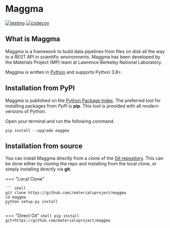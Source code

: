 # Maggma

[![testing](https://github.com/materialsproject/maggma/workflows/testing/badge.svg)](https://github.com/materialsproject/maggma/actions?query=workflow%3Atesting) [![codecov](https://codecov.io/gh/materialsproject/maggma/branch/main/graph/badge.svg)](https://codecov.io/gh/materialsproject/maggma)

## What is Maggma

Maggma is a framework to build data pipelines from files on disk all the way to a REST API in scientific environments. Maggma has been developed by the Materials Project (MP) team at Lawrence Berkeley National Laboratory.

Maggma is written in [Python](http://docs.python-guide.org/en/latest/) and supports Python 3.8+.

## Installation from PyPI

Maggma is published on the [Python Package Index](https://pypi.org/project/maggma/).  The preferred tool for installing
packages from *PyPi* is **pip**.  This tool is provided with all modern
versions of Python.

Open your terminal and run the following command.

``` shell
pip install --upgrade maggma
```

## Installation from source

You can install Maggma directly from a clone of the [Git repository](https://github.com/materialsproject/maggma).  This can be done either by cloning the repo and installing from the local clone, or simply installing directly via **git**.

=== "Local Clone"

    ``` shell
    git clone https://github.com//materialsproject/maggma
    cd maggma
    python setup.py install
    ```

=== "Direct Git"
    ``` shell
    pip install git+https://github.com/materialsproject/maggma
    ```
